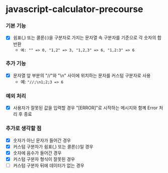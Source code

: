# javascript-calculator-precourse

### 기본 기능

- [x] 쉼표(,) 또는 콜론(:)을 구분자로 가지는 문자열 속 구분자를 기준으로 각 숫자의 합 반환
  - `예: "" => 0, "1,2" => 3, "1,2,3" => 6, "1,2:3" => 6`

### 추가 기능

- [x] 문자열 앞 부분의 "//"와 "\n" 사이에 위치하는 문자를 커스텀 구분자로 사용
  - 예: `"//;\n1;2;3 => 6`

### 예외 처리

- [x] 사용자가 잘못된 값을 입력할 경우 "[ERROR]"로 시작하는 메시지와 함꼐 Error 처리 후 종료

### 추가로 생각할 점

- [x] 숫자가 아닌 문자가 들어간 경우
- [x] 커스텀 구분자가 쉼표(,) 또는 콜론(:)일 경우
- [x] 숫자에 음수가 들어간 경우
- [x] 커스텀 구분자 형식이 잘못된 경우
- [ ] 커스텀 구분자 뒤에 데이터가 없는 경우
